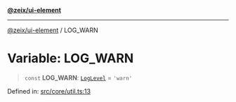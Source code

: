 [**@zeix/ui-element**](../README.md)

***

[@zeix/ui-element](../globals.md) / LOG\_WARN

# Variable: LOG\_WARN

> `const` **LOG\_WARN**: [`LogLevel`](../type-aliases/LogLevel.md) = `'warn'`

Defined in: [src/core/util.ts:13](https://github.com/zeixcom/ui-element/blob/e094bd31ef74080268e6d1b7a25d938efebeb3ee/src/core/util.ts#L13)

